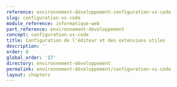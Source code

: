 ```yaml
---
reference: environnement-développement-configuration-vs-code
slug: configuration-vs-code
module_reference: informatique-web
part_reference: environnement-développement
concept: configuration-vs-code
title: Configuration de l'éditeur et des extensions utiles
description: ''
order: 0
global_order: '17'
directory: environnement-développement
permalink: environnement-développement/configuration-vs-code
layout: chapters
---
```

